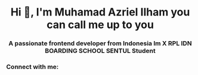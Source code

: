 <h1 align="center">Hi 👋, I'm Muhamad Azriel Ilham you can call me up to you</h1>
<h3 align="center">A passionate frontend developer from Indonesia Im X RPL IDN BOARDING SCHOOL SENTUL Student</h3>

<h3 align="left">Connect with me:</h3>
<p align="left">
</p>
